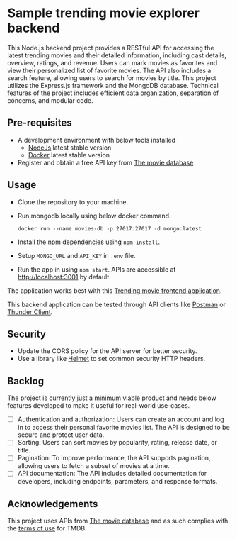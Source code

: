 # Sample trending movie explorer backend

This Node.js backend project provides a RESTful API for accessing the latest trending movies and their detailed information, including cast details, overview, ratings, and revenue.
Users can mark movies as favorites and view their personalized list of favorite movies.
The API also includes a search feature, allowing users to search for movies by title.
This project utilizes the Express.js framework and the MongoDB database.
Technical features of the project includes efficient data organization, separation of concerns, and modular code.

## Pre-requisites

- A development environment with below tools installed
  - [NodeJs](https://nodejs.org/en) latest stable version
  - [Docker](https://www.docker.com/) latest stable version
- Register and obtain a free API key from [The movie database](https://www.themoviedb.org/)

## Usage

- Clone the repository to your machine.
- Run mongodb locally using below docker command.

    ```console
    docker run --name movies-db -p 27017:27017 -d mongo:latest
    ```

- Install the npm dependencies using `npm install`.
- Setup `MONGO_URL` and `API_KEY` in `.env` file.
- Run the app in using `npm start`. APIs are accessible at <http://localhost:3001> by default.

The application works best with this [Trending movie frontend application](https://github.com/djain401/sample-todo-frontend).

This backend application can be tested through API clients
like [Postman](https://www.postman.com/) or [Thunder Client](https://www.thunderclient.com/).

## Security

- Update the CORS policy for the API server for better security.
- Use a library like [Helmet](https://helmetjs.github.io/) to set common security HTTP headers.

## Backlog

The project is currently just a minimum viable product
and needs below features developed to make it
useful for real-world use-cases.

- [ ] Authentication and authorization: Users can create an account and log in to access their personal favorite movies list. The API is designed to be secure and protect user data.
- [ ] Sorting: Users can sort movies by popularity, rating, release date, or title.
- [ ] Pagination: To improve performance, the API supports pagination, allowing users to fetch a subset of movies at a time.
- [ ] API documentation: The API includes detailed documentation for developers, including endpoints, parameters, and response formats.

## Acknowledgements

This project uses APIs from [The movie database](https://www.themoviedb.org/)
and as such complies with the [terms of use](https://www.themoviedb.org/documentation/api/terms-of-use) for TMDB.
